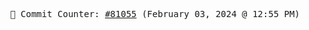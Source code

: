 <p align="center">
    <samp>
        📮 Commit Counter: <a href="https://github.com/Javascript-void0/Javascript-void0/commits/main">#81055</a> (February 03, 2024 @ 12:55 PM)
    </samp>
</p>